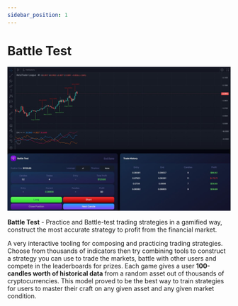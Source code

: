 ```yaml
---
sidebar_position: 1
---
```


# Battle Test

![TradingLeague](../../../static/features/battletest.png)

**Battle Test** - Practice and Battle-test trading strategies in a gamified way, construct the most accurate strategy to profit from the financial market.

A very interactive tooling for composing and practicing trading strategies. Choose from thousands of indicators then try combining tools to construct a strategy you can use to trade the markets, battle with other users and compete in the leaderboards for prizes.
Each game gives a user **100-candles worth of historical data** from a random asset out of thousands of cryptocurrencies. This model proved to be the best way to train strategies for users to master their craft on any given asset and any given market condition.
